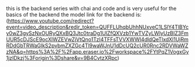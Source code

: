 this is the backend series with chai and code and is very useful for the basics of the backend
the model link for the backend is:
(https://www.youtube.com/redirect?event=video_description&redir_token=QUFFLUhqbUhhNUxveC1LSlY4TlBYcy0wZ3gySzNxOURyQXxBQ3Jtc0traDg1UlZfQXVzb1YwTVZyLWlyUzBIZ3FmUUR5cDJScE9ocXlWZEVwZjVtQno1TzI4TFFsTVVXWWI4dldQeTlxdXl1UjRmRDdGbTRWaGlkS2pvbmZXZGc4Tl9waWJnU1dDcUQ2cUR0Rnc2RDVWaWZzNA&q=https%3A%2F%2Fapp.eraser.io%2Fworkspace%2FYtPqZ1VogxGy1jzIDkzj%3Forigin%3Dshare&v=9B4CvtzXRpc)
